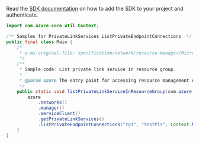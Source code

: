 Read the [SDK documentation](https://github.com/Azure/azure-sdk-for-java/blob/azure-resourcemanager_2.15.0/sdk/resourcemanager/azure-resourcemanager/README.md) on how to add the SDK to your project and authenticate.

```java
import com.azure.core.util.Context;

/** Samples for PrivateLinkServices ListPrivateEndpointConnections. */
public final class Main {
    /*
     * x-ms-original-file: specification/network/resource-manager/Microsoft.Network/stable/2021-05-01/examples/PrivateLinkServiceListPrivateEndpointConnection.json
     */
    /**
     * Sample code: List private link service in resource group.
     *
     * @param azure The entry point for accessing resource management APIs in Azure.
     */
    public static void listPrivateLinkServiceInResourceGroup(com.azure.resourcemanager.AzureResourceManager azure) {
        azure
            .networks()
            .manager()
            .serviceClient()
            .getPrivateLinkServices()
            .listPrivateEndpointConnections("rg1", "testPls", Context.NONE);
    }
}
```
